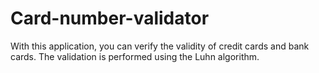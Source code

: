 # Card-number-validator

With this application, you can verify the validity of credit cards and bank cards.
The validation is performed using the Luhn algorithm.
